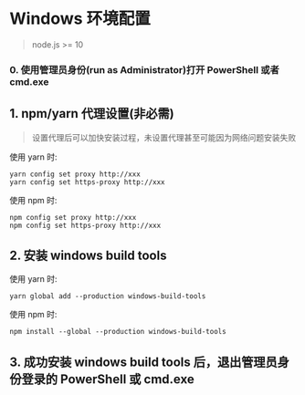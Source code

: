 # Windows 环境配置

> node.js >= 10

### 0. 使用**管理员身份**(run as Administrator)打开 PowerShell 或者 cmd.exe

## 1. npm/yarn 代理设置(非必需)

> 设置代理后可以加快安装过程，未设置代理甚至可能因为网络问题安装失败

使用 yarn 时:
```
yarn config set proxy http://xxx
yarn config set https-proxy http://xxx
```
使用 npm 时:
```
npm config set proxy http://xxx
npm config set https-proxy http://xxx
```

## 2. 安装 windows build tools
使用 yarn 时:
```
yarn global add --production windows-build-tools
```
使用 npm 时:
```
npm install --global --production windows-build-tools
```

## 3. 成功安装 windows build tools 后，退出管理员身份登录的 PowerShell 或 cmd.exe
